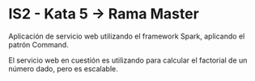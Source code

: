 # IS2 - Kata 5 -> Rama Master
Aplicación de servicio web utilizando el framework Spark, aplicando el patrón Command. 

El servicio web en cuestión es utilizando para calcular el factorial de un número dado, pero es escalable.
